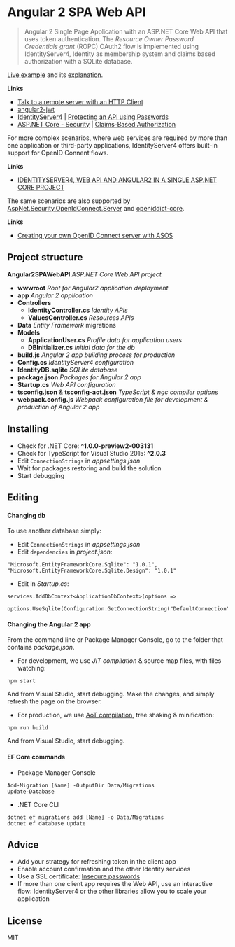 # Angular 2 SPA Web API

> Angular 2 Single Page Application with an ASP.NET Core Web API that uses token authentication. 
> The _Resource Owner Password Credentials grant_ (ROPC) OAuth2 flow is implemented using IdentityServer4, 
> Identity as membership system and claims based authorization with a SQLite database.

[Live example](http://angular2spawebapi.azurewebsites.net) and its [explanation](https://github.com/robisim74/Angular2SPAWebAPI/blob/master/EXPLANATION.md).

**Links**
- [Talk to a remote server with an HTTP Client](https://angular.io/docs/ts/latest/guide/server-communication.html)
- [angular2-jwt](https://github.com/auth0/angular2-jwt)
- [IdentityServer4](https://identityserver4.readthedocs.io) | [Protecting an API using Passwords](http://docs.identityserver.io/en/dev/quickstarts/2_resource_owner_passwords.html)
- [ASP.NET Core - Security](https://docs.asp.net/en/latest/security/index.html) | [Claims-Based Authorization](https://docs.asp.net/en/latest/security/authorization/claims.html)

For more complex scenarios, where web services are required by more than one application or third-party applications, 
IdentityServer4 offers built-in support for OpenID Connent flows.

**Links**
- [IDENTITYSERVER4, WEB API AND ANGULAR2 IN A SINGLE ASP.NET CORE PROJECT](https://damienbod.com/2016/10/01/identityserver4-webapi-and-angular2-in-a-single-asp-net-core-project/)

The same scenarios are also supported by [AspNet.Security.OpenIdConnect.Server](https://github.com/aspnet-contrib/AspNet.Security.OpenIdConnect.Server) and [openiddict-core](https://github.com/openiddict/openiddict-core).

**Links**
- [Creating your own OpenID Connect server with ASOS](http://kevinchalet.com/2016/07/13/creating-your-own-openid-connect-server-with-asos-introduction/)

## Project structure
**Angular2SPAWebAPI** _ASP.NET Core Web API project_
- **wwwroot** _Root for Angular2 application deployment_
- **app** _Angular 2 application_
- **Controllers**
	- **IdentityController.cs** _Identity APIs_
	- **ValuesController.cs** _Resources APIs_
- **Data** _Entity Framework_ migrations
- **Models**
	- **ApplicationUser.cs** _Profile data for application users_
	- **DBInitializer.cs** _Initial data for the db_
- **build.js** _Angular 2 app building process for production_
- **Config.cs** _IdentityServer4 configuration_
- **IdentityDB.sqlite** _SQLite database_
- **package.json** _Packages for Angular 2 app_
- **Startup.cs** _Web API configuration_
- **tsconfig.json** & **tsconfig-aot.json** _TypeScript & ngc compiler options_
- **webpack.config.js** _Webpack configuration file for development & production of Angular 2 app_

## Installing
- Check for .NET Core: **^1.0.0-preview2-003131**
- Check for TypeScript for Visual Studio 2015: **^2.0.3**
- Edit `ConnectionStrings` in _appsettings.json_
- Wait for packages restoring and build the solution
- Start debugging

## Editing
#### Changing db
To use another database simply:
- Edit `ConnectionStrings` in _appsettings.json_
- Edit `dependencies` in _project.json_:
```
"Microsoft.EntityFrameworkCore.Sqlite": "1.0.1",
"Microsoft.EntityFrameworkCore.Sqlite.Design": "1.0.1"
```
- Edit in _Startup.cs_:
```
services.AddDbContext<ApplicationDbContext>(options =>
    options.UseSqlite(Configuration.GetConnectionString("DefaultConnection")));
```

#### Changing the Angular 2 app
From the command line or Package Manager Console, go to the folder that contains _package.json_.
- For development, we use _JiT compilation_ & source map files, with files watching:
```Shell
npm start
```
And from Visual Studio, start debugging.
Make the changes, and simply refresh the page on the browser.

- For production, we use [AoT compilation](https://angular.io/docs/ts/latest/cookbook/aot-compiler.html), tree shaking & minification:
```Shell
npm run build
```
And from Visual Studio, start debugging.

#### EF Core commands
- Package Manager Console
```Shell
Add-Migration [Name] -OutputDir Data/Migrations
Update-Database
```
- .NET Core CLI
```Shell
dotnet ef migrations add [Name] -o Data/Migrations
dotnet ef database update
```

## Advice
- Add your strategy for refreshing token in the client app
- Enable account confirmation and the other Identity services
- Use a SSL certificate: [Insecure passwords](https://developer.mozilla.org/en-US/docs/Web/Security/Insecure_passwords)
- If more than one client app requires the Web API, use an interactive flow: IdentityServer4 or the other libraries allow you to scale your application 

## License
MIT
